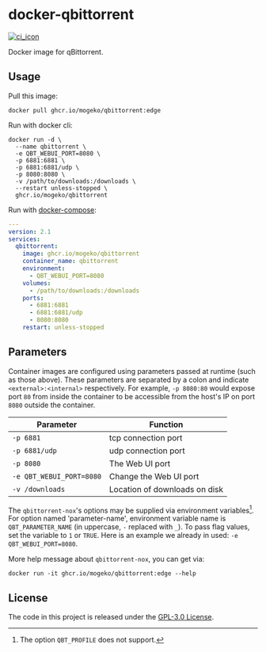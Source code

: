 # docker-qbittorrent

[![ci_icon]][ci_link]

Docker image for qBittorrent. 

## Usage

Pull this image:

```shell
docker pull ghcr.io/mogeko/qbittorrent:edge
```

Run with docker cli:

```shell
docker run -d \
  --name qbittorrent \
  -e QBT_WEBUI_PORT=8080 \
  -p 6881:6881 \
  -p 6881:6881/udp \
  -p 8080:8080 \
  -v /path/to/downloads:/downloads \
  --restart unless-stopped \
  ghcr.io/mogeko/qbittorrent
```

Run with [docker-compose]:

```yml
---
version: 2.1
services:
  qbittorrent:
    image: ghcr.io/mogeko/qbittorrent
    container_name: qbittorrent
    environment:
      - QBT_WEBUI_PORT=8080
    volumes:
      - /path/to/downloads:/downloads
    ports:
      - 6881:6881
      - 6881:6881/udp
      - 8080:8080
    restart: unless-stopped
```

## Parameters

Container images are configured using parameters passed at runtime (such as those above). These parameters are separated by a colon and indicate `<external>:<internal>` respectively. For example, `-p 8080:80` would expose port `80` from inside the container to be accessible from the host's IP on port `8080` outside the container.

| Parameter                | Function                      |
|--------------------------|-------------------------------|
| `-p 6881`                | tcp connection port           |
| `-p 6881/udp`            | udp connection port           |
| `-p 8080`                | The Web UI port               |
| `-e QBT_WEBUI_PORT=8080` | Change the Web UI port        |
| `-v /downloads`          | Location of downloads on disk |

The `qbittorrent-nox`'s options may be supplied via environment variables[^1]. For option named 'parameter-name', environment variable name is `QBT_PARAMETER_NAME` (in uppercase, `-` replaced with `_`). To pass flag values, set the variable to `1` or `TRUE`. Here is an example we already in used: `-e QBT_WEBUI_PORT=8080`.

More help message about `qbittorrent-nox`, you can get via:

```shell
docker run -it ghcr.io/mogeko/qbittorrent:edge --help
```

## License

The code in this project is released under the [GPL-3.0 License][license].


<!-- footnote -->

[^1]: The option `QBT_PROFILE` does not support.

<!-- badge -->

[ci_icon]: https://github.com/mogeko/docker-qbittorrent/actions/workflows/auto-update.yml/badge.svg
[ci_link]: https://github.com/mogeko/docker-qbittorrent/actions/workflows/auto-update.yml

<!-- links -->

[docker-compose]: https://docs.docker.com/compose
[license]: https://github.com/mogeko/docker-qbittorrent/blob/master/LICENSE
